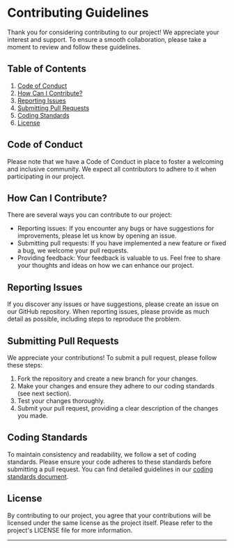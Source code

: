 # Contributing Guidelines

Thank you for considering contributing to our project! We appreciate your interest and support. To ensure a smooth collaboration, please take a moment to review and follow these guidelines.

## Table of Contents

1. [Code of Conduct](#code-of-conduct)
2. [How Can I Contribute?](#how-can-i-contribute)
3. [Reporting Issues](#reporting-issues)
4. [Submitting Pull Requests](#submitting-pull-requests)
5. [Coding Standards](#coding-standards)
6. [License](#license)

## Code of Conduct

Please note that we have a Code of Conduct in place to foster a welcoming and inclusive community. We expect all contributors to adhere to it when participating in our project.

## How Can I Contribute?

There are several ways you can contribute to our project:

- Reporting issues: If you encounter any bugs or have suggestions for improvements, please let us know by opening an issue.
- Submitting pull requests: If you have implemented a new feature or fixed a bug, we welcome your pull requests.
- Providing feedback: Your feedback is valuable to us. Feel free to share your thoughts and ideas on how we can enhance our project.

## Reporting Issues

If you discover any issues or have suggestions, please create an issue on our GitHub repository. When reporting issues, please provide as much detail as possible, including steps to reproduce the problem.

## Submitting Pull Requests

We appreciate your contributions! To submit a pull request, please follow these steps:

1. Fork the repository and create a new branch for your changes.
2. Make your changes and ensure they adhere to our coding standards (see next section).
3. Test your changes thoroughly.
4. Submit your pull request, providing a clear description of the changes you made.

## Coding Standards

To maintain consistency and readability, we follow a set of coding standards. Please ensure your code adheres to these standards before submitting a pull request. You can find detailed guidelines in our [coding standards document](CODING_STANDARDS.md).

## License

By contributing to our project, you agree that your contributions will be licensed under the same license as the project itself. Please refer to the project's LICENSE file for more information.

---
